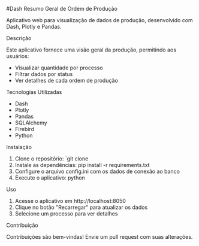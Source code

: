 #Dash Resumo Geral de Ordem de Produção

Aplicativo web para visualização de dados de produção, desenvolvido com Dash, Plotly e Pandas.

Descrição

Este aplicativo fornece uma visão geral da produção, permitindo aos usuários:

- Visualizar quantidade por processo
- Filtrar dados por status
- Ver detalhes de cada ordem de produção

Tecnologias Utilizadas

- Dash
- Plotly
- Pandas
- SQLAlchemy
- Firebird
- Python

Instalação

1. Clone o repositório: `git clone 
2. Instale as dependências: pip install -r requirements.txt
3. Configure o arquivo config.ini com os dados de conexão ao banco
4. Execute o aplicativo: python 

Uso

1. Acesse o aplicativo em http://localhost:8050
2. Clique no botão "Recarregar" para atualizar os dados
3. Selecione um processo para ver detalhes

Contribuição

Contribuições são bem-vindas! Envie um pull request com suas alterações.
